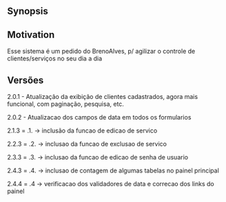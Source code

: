 ## Synopsis



## Motivation

Esse sistema é um pedido do BrenoAlves, p/ agilizar o controle de clientes/serviços no seu dia a dia


## Versões

2.0.1 - Atualização da exibição de clientes cadastrados, agora mais funcional, com paginação, pesquisa, etc.  

2.0.2 - Atualizacao dos campos de data em todos os formularios  

2.1.3 = .1. -> inclusão da funcao de edicao de servico

2.2.3 = .2. -> inclusao da funcao de exclusao de servico

2.3.3 = .3. -> inclusao da funcao de edicao de senha de usuario

2.4.3 = .4. -> inclusao de contagem de algumas tabelas no painel principal

2.4.4 = .4  -> verificacao dos validadores de data e correcao dos links do painel